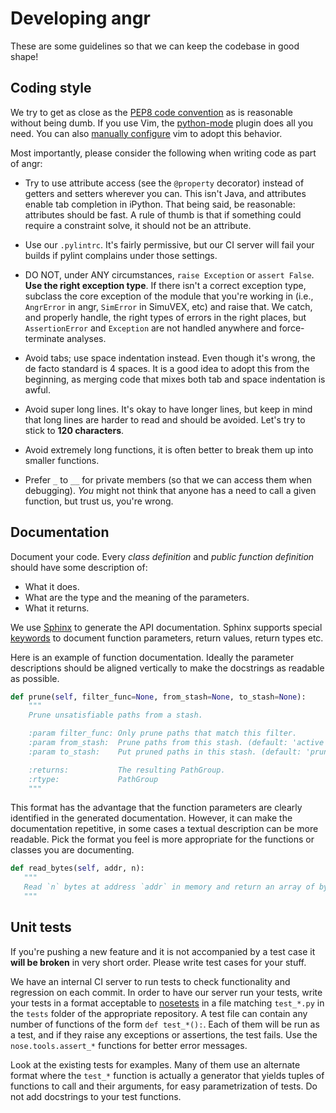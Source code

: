 # Developing angr

These are some guidelines so that we can keep the codebase in good shape!

## Coding style

We try to get as close as the [PEP8 code convention](http://legacy.python.org/dev/peps/pep-0008/) as is reasonable without being dumb. If you use Vim, the [python-mode](https://github.com/klen/python-mode) plugin does all you need. You can also [manually configure](https://wiki.python.org/moin/Vim) vim to adopt this behavior.

Most importantly, please consider the following when writing code as part of angr:

- Try to use attribute access (see the `@property` decorator) instead of getters and setters wherever you can. This isn't Java, and attributes enable tab completion in iPython. That being said, be reasonable: attributes should be fast. A rule of thumb is that if something could require a constraint solve, it should not be an attribute.

- Use our `.pylintrc`. It's fairly permissive, but our CI server will fail your builds if pylint complains under those settings.

- DO NOT, under ANY circumstances, `raise Exception` or `assert False`. **Use the right exception type**. If there isn't a correct exception type, subclass the core exception of the module that you're working in (i.e., `AngrError` in angr, `SimError` in SimuVEX, etc) and raise that. We catch, and properly handle, the right types of errors in the right places, but `AssertionError` and `Exception` are not handled anywhere and force-terminate analyses.

- Avoid tabs; use space indentation instead. Even though it's wrong, the de facto standard is 4 spaces. It is a good idea to adopt this from the beginning, as merging code that mixes both tab and space indentation is awful.

- Avoid super long lines. It's okay to have longer lines, but keep in mind that long lines are harder to read and should be avoided. Let's try to stick to **120 characters**.

- Avoid extremely long functions, it is often better to break them up into smaller functions.

- Prefer `_` to `__` for private members (so that we can access them when debugging). *You* might not think that anyone has a need to call a given function, but trust us, you're wrong.

## Documentation 

Document your code. Every *class definition* and *public function definition* should have some description of:
 - What it does.
 - What are the type and the meaning of the parameters.
 - What it returns.

We use [Sphinx](http://www.sphinx-doc.org/en/stable/) to generate the API documentation. Sphinx supports special [keywords](http://www.sphinx-doc.org/en/stable/domains.html#info-field-lists) to document function parameters, return values, return types etc. 

Here is an example of function documentation. Ideally the parameter descriptions should be aligned vertically to make the docstrings as readable as possible. 

```python
def prune(self, filter_func=None, from_stash=None, to_stash=None):
    """
    Prune unsatisfiable paths from a stash.

    :param filter_func: Only prune paths that match this filter.
    :param from_stash:  Prune paths from this stash. (default: 'active')
    :param to_stash:    Put pruned paths in this stash. (default: 'pruned')

    :returns:           The resulting PathGroup.
    :rtype:             PathGroup
    """
 ```

This format has the advantage that the function parameters are clearly identified in the generated documentation. 
However, it can make the documentation repetitive, in some cases a textual description can be more readable. 
Pick the format you feel is more appropriate for the functions or classes you are documenting. 

 ```python
 def read_bytes(self, addr, n):
    """
    Read `n` bytes at address `addr` in memory and return an array of bytes.
    """
 ```
 
## Unit tests

If you're pushing a new feature and it is not accompanied by a test case it **will be broken** in very short order. 
Please write test cases for your stuff.

We have an internal CI server to run tests to check functionality and regression on each commit. 
In order to have our server run your tests, write your tests in a format acceptable to [nosetests](https://nose.readthedocs.org/en/latest/) in a file matching `test_*.py` in the `tests` folder of the appropriate repository. 
A test file can contain any number of functions of the form `def test_*():`. 
Each of them will be run as a test, and if they raise any exceptions or assertions, the test fails. 
Use the `nose.tools.assert_*` functions for better error messages.

Look at the existing tests for examples. 
Many of them use an alternate format where the `test_*` function is actually a generator that yields tuples of functions to call and their arguments, for easy parametrization of tests. 
Do not add docstrings to your test functions.
